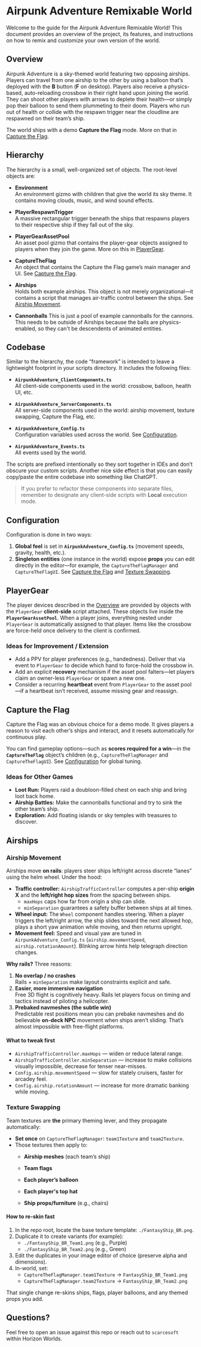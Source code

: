 # Airpunk Adventure Remixable World

Welcome to the guide for the Airpunk Adventure Remixable World! This document provides an overview of the project, its features, and instructions on how to remix and customize your own version of the world.

## Overview

Airpunk Adventure is a sky-themed world featuring two opposing airships. Players can travel from one airship to the other by using a balloon that’s deployed with the **B** button (**F** on desktop). Players also receive a physics-based, auto-reloading crossbow in their right hand upon joining the world. They can shoot other players with arrows to deplete their health—or simply pop their balloon to send them plummeting to their doom. Players who run out of health or collide with the respawn trigger near the cloudline are respawned on their team’s ship.

The world ships with a demo **Capture the Flag** mode. More on that in [Capture the Flag](#capture-the-flag).

## Hierarchy

The hierarchy is a small, well-organized set of objects. The root-level objects are:

- **Environment**  
  An environment gizmo with children that give the world its sky theme. It contains moving clouds, music, and wind sound effects.

- **PlayerRespawnTrigger**  
  A massive rectangular trigger beneath the ships that respawns players to their respective ship if they fall out of the sky.

- **PlayerGearAssetPool**  
  An asset pool gizmo that contains the player-gear objects assigned to players when they join the game. More on this in [PlayerGear](#playergear).

- **CaptureTheFlag**  
  An object that contains the Capture the Flag game’s main manager and UI. See [Capture the Flag](#capture-the-flag).

- **Airships**  
  Holds both example airships. This object is not merely organizational—it contains a script that manages air-traffic control between the ships. See [Airship Movement](#airship-movement).

- **Cannonballs**
  This is just a pool of example cannonballs for the cannons. This needs to be outside of Airships because the balls are physics-enabled, so they can't be descendents of animated entities.

## Codebase

Similar to the hierarchy, the code “framework” is intended to leave a lightweight footprint in your scripts directory. It includes the following files:

- **`AirpunkAdventure_ClientComponents.ts`**  
  All client-side components used in the world: crossbow, balloon, health UI, etc.

- **`AirpunkAdventure_ServerComponents.ts`**  
  All server-side components used in the world: airship movement, texture swapping, Capture the Flag, etc.

- **`AirpunkAdventure_Config.ts`**  
  Configuration variables used across the world. See [Configuration](#configuration).

- **`AirpunkAdventure_Events.ts`**  
  All events used by the world.

The scripts are prefixed intentionally so they sort together in IDEs and don’t obscure your custom scripts. Another nice side effect is that you can easily copy/paste the entire codebase into something like ChatGPT.

> If you prefer to refactor these components into separate files, remember to designate any client-side scripts with **Local** execution mode.

## Configuration

Configuration is done in two ways:

1. **Global feel** is set in **`AirpunkAdventure_Config.ts`** (movement speeds, gravity, health, etc.).  
2. **Singleton entities** (one instance in the world) expose **props** you can edit directly in the editor—for example, the `CaptureTheFlagManager` and `CaptureTheFlagUI`. See [Capture the Flag](#capture-the-flag) and [Texture Swapping](#texture-swapping).

## PlayerGear

The player devices described in the [Overview](#overview) are provided by objects with the `PlayerGear` **client-side** script attached. These objects live inside the **`PlayerGearAssetPool`**. When a player joins, everything nested under `PlayerGear` is automatically assigned to that player. Items like the crossbow are force-held once delivery to the client is confirmed.

### Ideas for Improvement / Extension
- Add a PPV for player preferences (e.g., handedness). Deliver that via event to `PlayerGear` to decide which hand to force-hold the crossbow in.
- Add an explicit **recovery** mechanism if the asset pool falters—let players claim an owner-less `PlayerGear` or spawn a new one.
- Consider a recurring **heartbeat** event from `PlayerGear` to the asset pool—if a heartbeat isn’t received, assume missing gear and reassign.

## Capture the Flag

Capture the Flag was an obvious choice for a demo mode. It gives players a reason to visit each other’s ships and interact, and it resets automatically for continuous play.

You can find gameplay options—such as **scores required for a win**—in the **`CaptureTheFlag`** object’s children (e.g., `CaptureTheFlagManager` and `CaptureTheFlagUI`). See [Configuration](#configuration) for global tuning.

### Ideas for Other Games

- **Loot Run:** Players raid a doubloon-filled chest on each ship and bring loot back home.  
- **Airship Battles:** Make the cannonballs functional and try to sink the other team’s ship.  
- **Exploration:** Add floating islands or sky temples with treasures to discover.

## Airships

### Airship Movement

Airships move **on rails**: players steer ships left/right across discrete “lanes” using the helm wheel. Under the hood:

- **Traffic controller:** `AirshipTrafficController` computes a per-ship **origin X** and the **left/right hop sizes** from the spacing between ships.  
  - `maxHops` caps how far from origin a ship can slide.  
  - `minSeparation` guarantees a safety buffer between ships at all times.
- **Wheel input:** The `Wheel` component handles steering. When a player triggers the left/right arrow, the ship slides toward the next allowed hop, plays a short yaw animation while moving, and then returns upright.
- **Movement feel:** Speed and visual yaw are tuned in `AirpunkAdventure_Config.ts` (`airship.movementSpeed`, `airship.rotationAmount`). Blinking arrow hints help telegraph direction changes.

**Why rails?** Three reasons:

1. **No overlap / no crashes**  
   Rails + `minSeparation` make layout constraints explicit and safe.
2. **Easier, more immersive navigation**  
   Free 3D flight is cognitively heavy. Rails let players focus on timing and tactics instead of piloting a helicopter.
3. **Prebaked navmeshes (the subtle win)**  
   Predictable rest positions mean you can prebake navmeshes and do believable **on-deck NPC** movement when ships aren’t sliding. That’s almost impossible with free-flight platforms.

#### What to tweak first

- `AirshipTrafficController.maxHops` — widen or reduce lateral range.  
- `AirshipTrafficController.minSeparation` — increase to make collisions visually impossible, decrease for tenser near-misses.  
- `Config.airship.movementSpeed` — slow for stately cruisers, faster for arcadey feel.  
- `Config.airship.rotationAmount` — increase for more dramatic banking while moving.

### Texture Swapping

Team textures are **the** primary theming lever, and they propagate automatically:

- **Set once** on `CaptureTheFlagManager`: `team1Texture` and `team2Texture`.  
- Those textures then apply to:
  - **Airship meshes** (each team’s ship)
  - **Team flags**
  - **Each player’s balloon**

  - **Each player's top hat**
  - **Ship props/furniture** (e.g., chairs)

#### How to re-skin fast

1. In the repo root, locate the base texture template: `./FantasyShip_BR.png`.  
2. Duplicate it to create variants (for example):  
   - `./FantasyShip_BR_Team1.png` (e.g., Purple)  
   - `./FantasyShip_BR_Team2.png` (e.g., Green)
3. Edit the duplicates in your image editor of choice (preserve alpha and dimensions).  
4. In-world, set:
   - `CaptureTheFlagManager.team1Texture` → `FantasyShip_BR_Team1.png`  
   - `CaptureTheFlagManager.team2Texture` → `FantasyShip_BR_Team2.png`

That single change re-skins ships, flags, player balloons, and any themed props you add.

## Questions?
Feel free to open an issue against this repo or reach out to `scarcesoft` within Horizon Worlds.